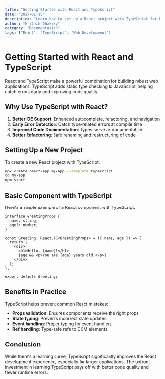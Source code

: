 ```yaml
---
title: "Getting Started with React and TypeScript"
date: "2025-01-15"
description: "Learn how to set up a React project with TypeScript for better development experience"
author: "Hrithik Dhakrey"
category: "Documentation"
tags: ["React", "TypeScript", "Web Development"]
---
```


# Getting Started with React and TypeScript

React and TypeScript make a powerful combination for building robust web applications. TypeScript adds static type checking to JavaScript, helping catch errors early and improving code quality.

## Why Use TypeScript with React?

1. **Better IDE Support**: Enhanced autocomplete, refactoring, and navigation
2. **Early Error Detection**: Catch type-related errors at compile time
3. **Improved Code Documentation**: Types serve as documentation
4. **Better Refactoring**: Safe renaming and restructuring of code

## Setting Up a New Project

To create a new React project with TypeScript:

```bash
npx create-react-app my-app --template typescript
cd my-app
npm start
```

## Basic Component with TypeScript

Here's a simple example of a React component with TypeScript:

```tsx
interface GreetingProps {
  name: string;
  age?: number;
}

const Greeting: React.FC<GreetingProps> = ({ name, age }) => {
  return (
    <div>
      <h1>Hello, {name}!</h1>
      {age && <p>You are {age} years old.</p>}
    </div>
  );
};

export default Greeting;
```

## Benefits in Practice

TypeScript helps prevent common React mistakes:

- **Props validation**: Ensures components receive the right props
- **State typing**: Prevents incorrect state updates
- **Event handling**: Proper typing for event handlers
- **Ref handling**: Type-safe refs to DOM elements

## Conclusion

While there's a learning curve, TypeScript significantly improves the React development experience, especially for larger applications. The upfront investment in learning TypeScript pays off with better code quality and fewer runtime errors.
